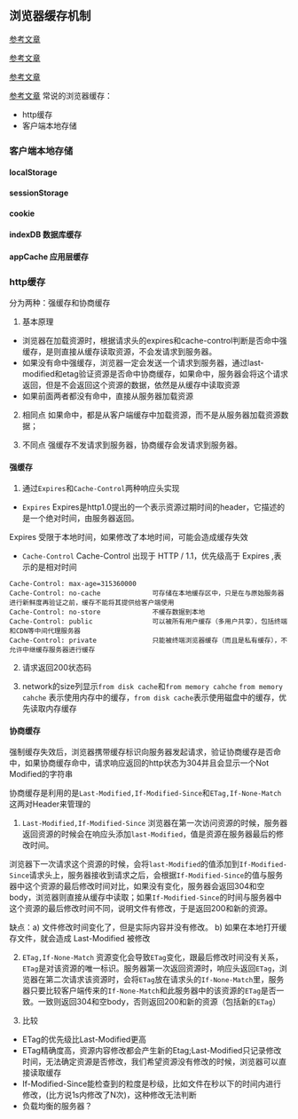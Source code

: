 ## 浏览器缓存机制
[参考文章](https://segmentfault.com/a/1190000017185195)

[参考文章](https://github.com/amandakelake/blog/issues/41)

[参考文章](https://www.jianshu.com/p/54cc04190252)

[参考文章](https://juejin.im/post/6844903747357769742?utm_source=gold_browser_extension)
常说的浏览器缓存：
* http缓存
* 客户端本地存储

### 客户端本地存储
#### localStorage
#### sessionStorage
#### cookie
#### indexDB 数据库缓存
#### appCache 应用层缓存

### http缓存
分为两种：强缓存和协商缓存

1. 基本原理
* 浏览器在加载资源时，根据请求头的expires和cache-control判断是否命中强缓存，是则直接从缓存读取资源，不会发请求到服务器。
* 如果没有命中强缓存，浏览器一定会发送一个请求到服务器，通过last-modified和etag验证资源是否命中协商缓存，如果命中，服务器会将这个请求返回，但是不会返回这个资源的数据，依然是从缓存中读取资源
* 如果前面两者都没有命中，直接从服务器加载资源
2. 相同点
如果命中，都是从客户端缓存中加载资源，而不是从服务器加载资源数据；

3. 不同点
强缓存不发请求到服务器，协商缓存会发请求到服务器。

#### 强缓存
1. 通过`Expires`和`Cache-Control`两种响应头实现
* `Expires`
Expires是http1.0提出的一个表示资源过期时间的header，它描述的是一个绝对时间，由服务器返回。

Expires 受限于本地时间，如果修改了本地时间，可能会造成缓存失效


* `Cache-Control`
Cache-Control 出现于 HTTP / 1.1，优先级高于 Expires ,表示的是相对时间

```
Cache-Control: max-age=315360000
Cache-Control: no-cache             可存储在本地缓存区中，只是在与原始服务器进行新鲜度再验证之前，缓存不能将其提供给客户端使用 
Cache-Control: no-store             不缓存数据到本地
Cache-Control: public               可以被所有用户缓存（多用户共享），包括终端和CDN等中间代理服务器
Cache-Control: private              只能被终端浏览器缓存（而且是私有缓存），不允许中继缓存服务器进行缓存

```

2. 请求返回200状态码

3. network的size列显示`from disk cache`和`from memory cahche`
`from memory cahche` 表示使用内存中的缓存，`from disk cache`表示使用磁盘中的缓存，优先读取内存缓存


#### 协商缓存
强制缓存失效后，浏览器携带缓存标识向服务器发起请求，验证协商缓存是否命中，如果协商缓存命中，请求响应返回的http状态为304并且会显示一个Not Modified的字符串

协商缓存是利用的是`Last-Modified,If-Modified-Since`和`ETag,If-None-Match`这两对Header来管理的

1. `Last-Modified,If-Modified-Since`
浏览器在第一次访问资源的时候，服务器返回资源的时候会在响应头添加`last-Modified`，值是资源在服务器最后的修改时间。

浏览器下一次请求这个资源的时候，会将`last-Modified`的值添加到`If-Modified-Since`请求头上，服务器接收到请求之后，会根据`If-Modified-Since`的值与服务器中这个资源的最后修改时间对比，如果没有变化，服务器会返回304和空body，浏览器则直接从缓存中读取；如果`If-Modified-Since`的时间与服务器中这个资源的最后修改时间不同，说明文件有修改，于是返回200和新的资源。

缺点：a) 文件修改时间变化了，但是实际内容并没有修改。 b) 如果在本地打开缓存文件，就会造成 Last-Modified 被修改

2. `ETag,If-None-Match`
资源变化会导致`ETag`变化，跟最后修改时间没有关系，`ETag`是对该资源的唯一标识。服务器第一次返回资源时，响应头返回`ETag`，浏览器在第二次请求该资源时，会将`ETag`放在请求头的`If-None-Match`里，服务器只要比较客户端传来的`If-None-Match`和此服务器中的该资源的`ETag`是否一致。一致则返回304和空body，否则返回200和新的资源（包括新的`ETag`）

3. 比较
* ETag的优先级比Last-Modified更高
* ETag精确度高，资源内容修改都会产生新的Etag;Last-Modified只记录修改时间，无法确定资源是否修改，我们希望资源没有修改的时候，浏览器可以直接读取缓存
* If-Modified-Since能检查到的粒度是秒级，比如文件在秒以下的时间内进行修改，(比方说1s内修改了N次)，这种修改无法判断
* 负载均衡的服务器？


